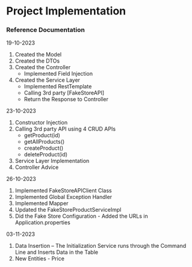 # Project Implementation

### Reference Documentation

19-10-2023

1. Created the Model
2. Created the DTOs
3. Created the Controller
   -  Implemented Field Injection
4. Created the Service Layer
   - Implemented RestTemplate
   - Calling 3rd party [FakeStoreAPI] 
   - Return the Response to Controller

23-10-2023

1. Constructor Injection
2. Calling 3rd party API using 4 CRUD APIs 
   - getProduct(id)
   - getAllProducts()
   - createProduct()
   - deleteProduct(id)
3. Service Layer Implementation
4. Controller Advice

26-10-2023

1. Implemented FakeStoreAPIClient Class
2. Implemented Global Exception Handler
3. Implemented Mapper
4. Updated the FakeStoreProductServiceImpl
5. Did the Fake Store Configuration - Added the URLs in Application.properties

03-11-2023

1. Data Insertion – The Initialization Service runs through the Command Line and Inserts Data in the Table
2. New Entities - Price
